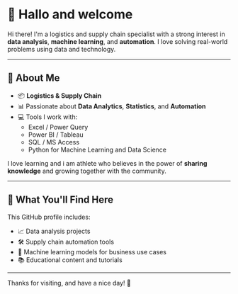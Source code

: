 # 👋 Hallo and welcome 

Hi there! I'm a logistics and supply chain specialist with a strong interest in **data analysis**, **machine learning**, and **automation**. I love solving real-world problems using data and technology.

---

## 🧠 About Me

- 📦 **Logistics & Supply Chain**  
- 📊 Passionate about **Data Analytics**, **Statistics**, and **Automation**  
- 💻 Tools I work with:
  - Excel / Power Query  
  - Power BI / Tableau  
  - SQL / MS Access  
  - Python for Machine Learning and Data Science  

I love learning and i am athlete who believes in the power of **sharing knowledge** and growing together with the community.

---

## 📂 What You'll Find Here

This GitHub profile includes:
- 📈 Data analysis projects
- 🛠️ Supply chain automation tools
- 🤖 Machine learning models for business use cases
- 📚 Educational content and tutorials

---

Thanks for visiting, and have a nice day! 🌟
